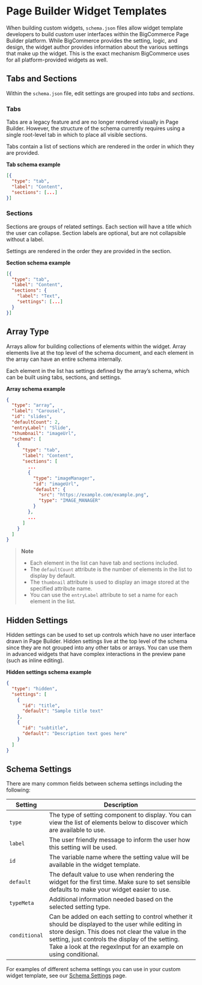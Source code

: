# Page Builder Widget Templates

When building custom widgets, `schema.json` files allow widget template developers to build custom user interfaces within the BigCommerce Page Builder platform. While BigCommerce provides the setting, logic, and design, the widget author provides information about the various settings that make up the widget. This is the exact mechanism BigCommerce uses for all platform-provided widgets as well.

## Tabs and Sections
Within the `schema.json` file, edit settings are grouped into _tabs_ and _sections_.

### Tabs
Tabs are a legacy feature and are no longer rendered visually in Page Builder. However, the structure of the schema currently requires using a single root-level tab in which to place all visible sections.

Tabs contain a list of sections which are rendered in the order in which they are provided.

**Tab schema example**
```json
[{
  "type": "tab",
  "label": "Content",
  "sections": [...]
}]
```

### Sections
Sections are groups of related settings. Each section will have a title which the user can collapse. Section labels are optional, but are not collapsible without a label.

Settings are rendered in the order they are provided in the section.

**Section schema example**
```json
[{
  "type": "tab",
  "label": "Content",
  "sections": {
    "label": "Text",
    "settings": [...]
  }
}]
```

## Array Type
Arrays allow for building collections of elements within the widget. Array elements live at the top level of the schema document, and each element in the array can have an entire schema internally.

Each element in the list has settings defined by the array’s schema, which can be built using tabs, sections, and settings.

**Array schema example**
```json
{
  "type": "array",
  "label": "Carousel",
  "id": "slides",
  "defaultCount": 2,
  "entryLabel": "Slide",
  "thumbnail": "imageUrl",
  "schema": [
    {
      "type": "tab",
      "label": "Content",
      "sections": [
        ...
        {
          "type": "imageManager",
          "id": "imageUrl",
          "default": {
            "src": "https://example.com/example.png",
            "type": "IMAGE_MANAGER"
          }
        },
        ...
      ]
    }
  ]
}

```
>**Note**
>
>- Each element in the list can have tab and sections included.
>- The `defaultCount` attribute is the number of elements in the list to display by default.
>- The `thumbnail` attribute is used to display an image stored at the specified attribute name.
>- You can use the `entryLabel` attribute to set a name for each element in the list.

## Hidden Settings
Hidden settings can be used to set up controls which have no user interface drawn in Page Builder. Hidden settings live at the top level of the schema since they are not grouped into any other tabs or arrays. You can use them in advanced widgets that have complex interactions in the preview pane (such as inline editing).

**Hidden settings schema example**
```json
{
  "type": "hidden",
  "settings": [
    {
      "id": "title",
      "default": "Sample title text"
    },
    {
      "id": "subtitle",
      "default": "Description text goes here"
    }
  ]
}
```

## Schema Settings
There are many common fields between schema settings including the following:

|Setting|Description|
|---|---|
|`type`|The type of setting component to display. You can view the list of elements below to discover which are available to use.|
|`label`|The user friendly message to inform the user how this setting will be used.|
|`id`|The variable name where the setting value will be available in the widget template.|
|`default`|The default value to use when rendering the widget for the first time. Make sure to set sensible defaults to make your widget easier to use.|
|`typeMeta`|Additional information needed based on the selected setting type.|
|`conditional`|Can be added on each setting to control whether it should be displayed to the user while editing in store design. This does not clear the value in the setting, just controls the display of the setting. Take a look at the regexInput for an example on using conditional.|

For examples of different schema settings you can use in your custom widget template, see our [Schema Settings](#) page.
